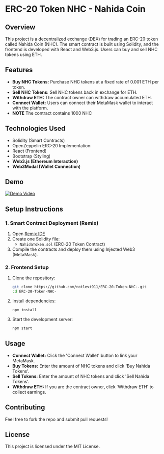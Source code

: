 # ERC-20 Token NHC - Nahida Coin

## Overview
This project is a decentralized exchange (DEX) for trading an ERC-20 token called Nahida Coin (NHC). The smart contract is built using Solidity, and the frontend is developed with React and Web3.js. Users can buy and sell NHC tokens using ETH.

## Features
- **Buy NHC Tokens:** Purchase NHC tokens at a fixed rate of 0.001 ETH per token.
- **Sell NHC Tokens:** Sell NHC tokens back in exchange for ETH.
- **Withdraw ETH:** The contract owner can withdraw accumulated ETH.
- **Connect Wallet:** Users can connect their MetaMask wallet to interact with the platform.
- **NOTE** The contract contains 1000 NHC 

## Technologies Used
- Solidity (Smart Contracts)
- OpenZeppelin ERC-20 Implementation
- React (Frontend)
- Bootstrap (Styling)
- **Web3.js (Ethereum Interaction)**
- **Web3Modal (Wallet Connection)**


## Demo

[![Demo Video](https://img.youtube.com/vi/iiRc0pbCUeA/0.jpg)](https://youtu.be/iiRc0pbCUeA)




## Setup Instructions
### 1. Smart Contract Deployment (Remix)
1. Open [Remix IDE](https://remix.ethereum.org/)
2. Create one Solidity file:
   - `NahidaToken.sol` (ERC-20 Token Contract)
3. Compile the contracts and deploy them using Injected Web3 (MetaMask).

### 2. Frontend Setup
1. Clone the repository:
   ```sh
   git clone https://github.com/notlevi911/ERC-20-Token-NHC-.git
   cd ERC-20-Token-NHC-
   ```
2. Install dependencies:
   ```sh
   npm install
   ```
3. Start the development server:
   ```sh
   npm start
   ```

## Usage
- **Connect Wallet:** Click the 'Connect Wallet' button to link your MetaMask.
- **Buy Tokens:** Enter the amount of NHC tokens and click 'Buy Nahida Tokens'.
- **Sell Tokens:** Enter the amount of NHC tokens and click 'Sell Nahida Tokens'.
- **Withdraw ETH:** If you are the contract owner, click 'Withdraw ETH' to collect earnings.

## Contributing
Feel free to fork the repo and submit pull requests!

## License
This project is licensed under the MIT License.

